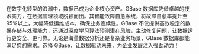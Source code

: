 在数字化转型的浪潮中，数据已成为企业核心资产。GBase 数据库凭借卓越的技术实力，在数据管理领域脱颖而出。其智能故障自愈系统，将故障自愈率提升至95%以上，大幅降低运维成本，确保业务连续性。GBase 不仅提供高效稳定的数据存储与处理能力，还通过深度学习算法预测潜在风险，主动修复问题，让数据运行更安全、更可靠。无论是海量数据分析还是复杂业务场景，GBase 数据库都能满足您的需求。选择 GBase，让数据驱动未来，为企业发展注入强劲动力！
